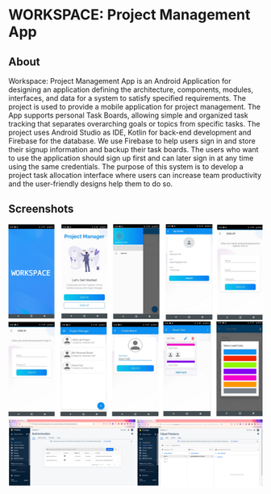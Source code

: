 # **WORKSPACE: Project Management App**

## **About**
Workspace: Project Management App is an Android Application for designing an application defining the architecture, components, modules, interfaces, and data for a system to satisfy specified requirements. The project is used to provide a mobile application for project management. The App supports personal Task Boards, allowing simple and organized task tracking that separates overarching goals or topics from specific tasks. The project uses Android Studio as IDE, Kotlin for back-end development and Firebase for the database. We use Firebase to help users sign in and store their signup information and backup their task boards. The users who want to use the application should sign up first and can later sign in at any time using the same credentials. The purpose of this system is to develop a project task allocation interface where users can increase team productivity and the user-friendly designs help them to do so. 

## **Screenshots**
![Img1](https://github.com/polaiee/Workspace-ProjectManagementApp/blob/main/PJ1.png)
![Img2](https://github.com/polaiee/Workspace-ProjectManagementApp/blob/main/PJ2.png)
![Img3](https://github.com/polaiee/Workspace-ProjectManagementApp/blob/main/PJ3.png)
